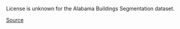 License is unknown for the Alabama Buildings Segmentation dataset.

[Source](https://www.kaggle.com/datasets/meowmeowplus/alabama-buildings-segmentation)